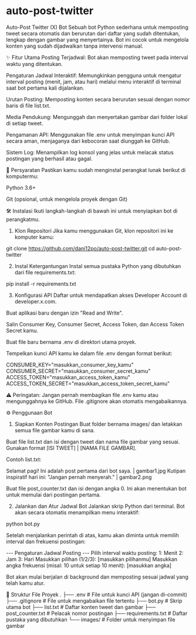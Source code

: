 # auto-post-twitter
Auto-Post Twitter (X) Bot
Sebuah bot Python sederhana untuk memposting tweet secara otomatis dan berurutan dari daftar yang sudah ditentukan, lengkap dengan gambar yang menyertainya. Bot ini cocok untuk mengelola konten yang sudah dijadwalkan tanpa intervensi manual.

✨ Fitur Utama
Posting Terjadwal: Bot akan memposting tweet pada interval waktu yang ditentukan.

Pengaturan Jadwal Interaktif: Memungkinkan pengguna untuk mengatur interval posting (menit, jam, atau hari) melalui menu interaktif di terminal saat bot pertama kali dijalankan.

Urutan Posting: Memposting konten secara berurutan sesuai dengan nomor baris di file list.txt.

Media Pendukung: Mengunggah dan menyertakan gambar dari folder lokal di setiap tweet.

Pengamanan API: Menggunakan file .env untuk menyimpan kunci API secara aman, menjaganya dari kebocoran saat diunggah ke GitHub.

Sistem Log: Menampilkan log konsol yang jelas untuk melacak status postingan yang berhasil atau gagal.

🚀 Persyaratan
Pastikan kamu sudah menginstal perangkat lunak berikut di komputermu:

Python 3.6+

Git (opsional, untuk mengelola proyek dengan Git)

🛠️ Instalasi
Ikuti langkah-langkah di bawah ini untuk menyiapkan bot di perangkatmu.

1. Klon Repositori
Jika kamu menggunakan Git, klon repositori ini ke komputer kamu:

git clone https://github.com/dani12po/auto-post-twitter.git
cd auto-post-twitter

2. Instal Ketergantungan
Instal semua pustaka Python yang dibutuhkan dari file requirements.txt:

pip install -r requirements.txt

3. Konfigurasi API
Daftar untuk mendapatkan akses Developer Account di developer.x.com.

Buat aplikasi baru dengan izin "Read and Write".

Salin Consumer Key, Consumer Secret, Access Token, dan Access Token Secret kamu.

Buat file baru bernama .env di direktori utama proyek.

Tempelkan kunci API kamu ke dalam file .env dengan format berikut:

CONSUMER_KEY="masukkan_consumer_key_kamu"
CONSUMER_SECRET="masukkan_consumer_secret_kamu"
ACCESS_TOKEN="masukkan_access_token_kamu"
ACCESS_TOKEN_SECRET="masukkan_access_token_secret_kamu"

⚠️ Peringatan: Jangan pernah membagikan file .env kamu atau mengunggahnya ke GitHub. File .gitignore akan otomatis mengabaikannya.

⚙️ Penggunaan Bot
1. Siapkan Konten Postingan
Buat folder bernama images/ dan letakkan semua file gambar kamu di sana.

Buat file list.txt dan isi dengan tweet dan nama file gambar yang sesuai. Gunakan format [ISI TWEET] | [NAMA FILE GAMBAR].

Contoh list.txt:

Selamat pagi! Ini adalah post pertama dari bot saya. | gambar1.jpg
Kutipan inspiratif hari ini: "Jangan pernah menyerah." | gambar2.png

Buat file post_counter.txt dan isi dengan angka 0. Ini akan menentukan bot untuk memulai dari postingan pertama.

2. Jalankan dan Atur Jadwal Bot
Jalankan skrip Python dari terminal. Bot akan secara otomatis menampilkan menu interaktif:

python bot.py

Setelah menjalankan perintah di atas, kamu akan diminta untuk memilih interval dan frekuensi postingan:

--- Pengaturan Jadwal Posting ---
Pilih interval waktu posting:
1: Menit
2: Jam
3: Hari
Masukkan pilihan (1/2/3): [masukkan pilihanmu]
Masukkan angka frekuensi (misal: 10 untuk setiap 10 menit): [masukkan angka]

Bot akan mulai berjalan di background dan memposting sesuai jadwal yang telah kamu atur.

📂 Struktur File Proyek
.
├── .env                  # File untuk kunci API (jangan di-commit)
├── .gitignore            # File untuk mengabaikan file tertentu
├── bot.py                # Skrip utama bot
├── list.txt              # Daftar konten tweet dan gambar
├── post_counter.txt      # Pelacak nomor postingan
├── requirements.txt      # Daftar pustaka yang dibutuhkan
└── images/               # Folder untuk menyimpan file gambar
